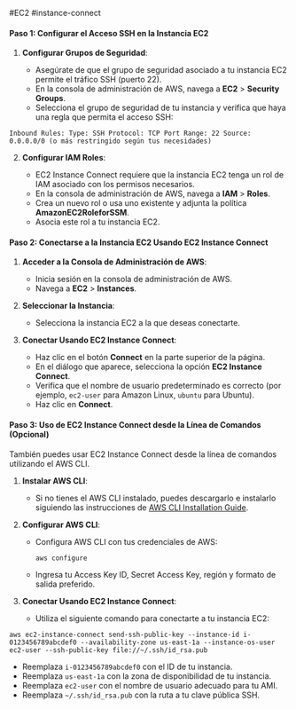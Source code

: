 #EC2 #instance-connect

#### Paso 1: Configurar el Acceso SSH en la Instancia EC2

1. **Configurar Grupos de Seguridad**:
    
    - Asegúrate de que el grupo de seguridad asociado a tu instancia EC2 permite el tráfico SSH (puerto 22).
    - En la consola de administración de AWS, navega a **EC2** > **Security Groups**.
    - Selecciona el grupo de seguridad de tu instancia y verifica que haya una regla que permita el acceso SSH:

```
Inbound Rules: Type: SSH Protocol: TCP Port Range: 22 Source: 0.0.0.0/0 (o más restringido según tus necesidades)

```

2. **Configurar IAM Roles**:
    
    - EC2 Instance Connect requiere que la instancia EC2 tenga un rol de IAM asociado con los permisos necesarios.
    - En la consola de administración de AWS, navega a **IAM** > **Roles**.
    - Crea un nuevo rol o usa uno existente y adjunta la política **AmazonEC2RoleforSSM**.
    - Asocia este rol a tu instancia EC2.

#### Paso 2: Conectarse a la Instancia EC2 Usando EC2 Instance Connect

1. **Acceder a la Consola de Administración de AWS**:
    
    - Inicia sesión en la consola de administración de AWS.
    - Navega a **EC2** > **Instances**.

2. **Seleccionar la Instancia**:
    
    - Selecciona la instancia EC2 a la que deseas conectarte.

3. **Conectar Usando EC2 Instance Connect**:
    
    - Haz clic en el botón **Connect** en la parte superior de la página.
    - En el diálogo que aparece, selecciona la opción **EC2 Instance Connect**.
    - Verifica que el nombre de usuario predeterminado es correcto (por ejemplo, `ec2-user` para Amazon Linux, `ubuntu` para Ubuntu).
    - Haz clic en **Connect**.

#### Paso 3: Uso de EC2 Instance Connect desde la Línea de Comandos (Opcional)

También puedes usar EC2 Instance Connect desde la línea de comandos utilizando el AWS CLI.

1. **Instalar AWS CLI**:
    
    - Si no tienes el AWS CLI instalado, puedes descargarlo e instalarlo siguiendo las instrucciones de [AWS CLI Installation Guide](https://docs.aws.amazon.com/cli/latest/userguide/install-cliv2.html).
2. **Configurar AWS CLI**:
    
    - Configura AWS CLI con tus credenciales de AWS:
        
        `aws configure`
        
    - Ingresa tu Access Key ID, Secret Access Key, región y formato de salida preferido.
3. **Conectar Usando EC2 Instance Connect**:
    
    - Utiliza el siguiente comando para conectarte a tu instancia EC2:

```
aws ec2-instance-connect send-ssh-public-key --instance-id i-0123456789abcdef0 --availability-zone us-east-1a --instance-os-user ec2-user --ssh-public-key file://~/.ssh/id_rsa.pub
```    

   - Reemplaza `i-0123456789abcdef0` con el ID de tu instancia.
   - Reemplaza `us-east-1a` con la zona de disponibilidad de tu instancia.
   - Reemplaza `ec2-user` con el nombre de usuario adecuado para tu AMI.
   - Reemplaza `~/.ssh/id_rsa.pub` con la ruta a tu clave pública SSH.
